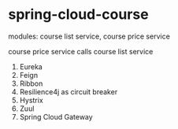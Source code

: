 # spring-cloud-course

modules: course list service, course price service

course price service calls course list service

1. Eureka
2. Feign
3. Ribbon
4. Resilience4j as circuit breaker
5. Hystrix
6. Zuul
7. Spring Cloud Gateway

